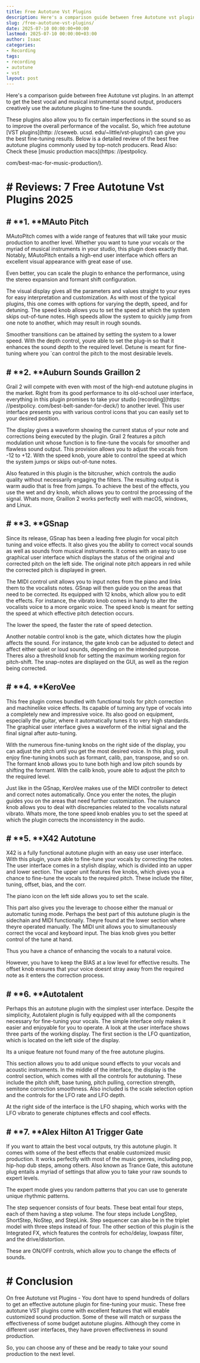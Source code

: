 ```yaml
---
title: Free Autotune Vst Plugins
description: Here's a comparison guide between free Autotune vst plugins. In an attempt to get the best vocal and musical instrumental sound output, producers creatively...
slug: /free-autotune-vst-plugins/
date: 2025-07-10 00:00:00+00:00
lastmod: 2025-07-10 00:00:00+03:00
author: Isaac
categories:
- Recording
tags:
- recording
- autotune
- vst
layout: post
---
```


Here's a comparison guide between free Autotune vst plugins. In an attempt to get the best vocal and musical instrumental sound output, producers creatively use the autotune plugins to fine-tune the sounds.

These plugins also allow you to fix certain imperfections in the sound so as to improve the overall performance of the vocalist. So, which free autotune [VST plugins](http: //cseweb. ucsd. edu/~little/vst-plugins/) can give you the best fine-tuning results. Below is a detailed review of the best free autotune plugins commonly used by top-notch producers. Read Also: Check these [music production macs](https: //pestpolicy.

com/best-mac-for-music-production/).

# # **Reviews: 7 Free Autotune Vst Plugins 2025**

## # **1. ****MAuto Pitch**

MAutoPitch comes with a wide range of features that will take your music production to another level. Whether you want to tune your vocals or the myriad of musical instruments in your studio, this plugin does exactly that. Notably, MAutoPitch entails a high-end user interface which offers an excellent visual appearance with great ease of use.

Even better, you can scale the plugin to enhance the performance, using the stereo expansion and formant shift configuration.

The visual display gives all the parameters and values straight to your eyes for easy interpretation and customization. As with most of the typical plugins, this one comes with options for varying the depth, speed, and for detuning. The speed knob allows you to set the speed at which the system skips out-of-tune notes. High speeds allow the system to quickly jump from one note to another, which may result in rough sounds.

Smoother transitions can be attained by setting the system to a lower speed. With the depth control, youre able to set the plug-in so that it enhances the sound depth to the required level. Detune is meant for fine-tuning where you `can control the pitch to the most desirable levels.

## # **2. ****Auburn Sounds Graillon 2**

Grail 2 will compete with even with most of the high-end autotune plugins in the market. Right from its good performance to its old-school user interface, everything in this plugin promises to take your studio [recording](https: //pestpolicy. com/best-belt-sander-for-deck/) to another level. This user interface presents you with various control icons that you can easily set to your desired position.

The display gives a waveform showing the current status of your note and corrections being executed by the plugin. Grail 2 features a pitch modulation unit whose function is to fine-tune the vocals for smoother and flawless sound output. This provision allows you to adjust the vocals from -12 to +12. With the speed knob, youre able to control the speed at which the system jumps or skips out-of-tune notes.

Also featured in this plugin is the bitcrusher, which controls the audio quality without necessarily engaging the filters. The resulting output is warm audio that is free from jumps. To achieve the best of the effects, you use the wet and dry knob, which allows you to control the processing of the signal. Whats more, Graillon 2 works perfectly well with macOS, windows, and Linux.

## # **3. ****GSnap**

Since its release, GSnap has been a leading free plugin for vocal pitch tuning and voice effects. It also gives you the ability to correct vocal sounds as well as sounds from musical instruments. It comes with an easy to use graphical user interface which displays the status of the original and corrected pitch on the left side. The original note pitch appears in red while the corrected pitch is displayed in green.

The MIDI control unit allows you to input notes from the piano and links them to the vocalists notes. GSnap will then guide you on the areas that need to be corrected. Its equipped with 12 knobs, which allow you to edit the effects. For instance, the vibrato knob comes in handy to alter the vocalists voice to a more organic voice. The speed knob is meant for setting the speed at which effective pitch detection occurs.

The lower the speed, the faster the rate of speed detection.

Another notable control knob is the gate, which dictates how the plugin affects the sound. For instance, the gate knob can be adjusted to detect and affect either quiet or loud sounds, depending on the intended purpose. Theres also a threshold knob for setting the maximum working region for pitch-shift. The snap-notes are displayed on the GUI, as well as the region being corrected.

## # **4. ****KeroVee**

This free plugin comes bundled with functional tools for pitch correction and machinelike voice effects. Its capable of turning any type of vocals into a completely new and impressive voice. Its also good on equipment, especially the guitar, where it automatically tunes it to very high standards. The graphical user interface gives a waveform of the initial signal and the final signal after auto-tuning.

With the numerous fine-tuning knobs on the right side of the display, you can adjust the pitch until you get the most desired voice. In this plug, youll enjoy fine-tuning knobs such as formant, calib, pan, transpose, and so on. The formant knob allows you to tune both high and low pitch sounds by shifting the formant. With the calib knob, youre able to adjust the pitch to the required level.

Just like in the GSnap, KeroVee makes use of the MIDI controller to detect and correct notes automatically. Once you enter the notes, the plugin guides you on the areas that need further customization. The nuisance knob allows you to deal with discrepancies related to the vocalists natural vibrato. Whats more, the tone speed knob enables you to set the speed at which the plugin corrects the inconsistency in the audio.

## # **5. ****X42 Autotune**

X42 is a fully functional autotune plugin with an easy use user interface. With this plugin, youre able to fine-tune your vocals by correcting the notes. The user interface comes in a stylish display, which is divided into an upper and lower section. The upper unit features five knobs, which gives you a chance to fine-tune the vocals to the required pitch. These include the filter, tuning, offset, bias, and the corr.

The piano icon on the left side allows you to set the scale.

This part also gives you the leverage to choose either the manual or automatic tuning mode. Perhaps the best part of this autotune plugin is the sidechain and MIDI functionally. Theyre found at the lower section where theyre operated manually. The MIDI unit allows you to simultaneously correct the vocal and keyboard input. The bias knob gives you better control of the tune at hand.

Thus you have a chance of enhancing the vocals to a natural voice.

However, you have to keep the BIAS at a low level for effective results. The offset knob ensures that your voice doesnt stray away from the required note as it enters the correction process.

## # **6. ****Autotalent**

Perhaps this an autotune plugin with the simplest user interface. Despite the simplicity, Autotalent plugin is fully equipped with all the components necessary for fine-tuning your vocals. The simple interface only makes it easier and enjoyable for you to operate. A look at the user interface shows three parts of the working display. The first section is the LFO quantization, which is located on the left side of the display.

Its a unique feature not found many of the free autotune plugins.

This section allows you to add unique sound effects to your vocals and acoustic instruments. In the middle of the interface, the display is the control section, which comes with all the controls for autotuning. These include the pitch shift, base tuning, pitch pulling, correction strength, semitone correction smoothness. Also included is the scale selection option and the controls for the LFO rate and LFO depth.

At the right side of the interface is the LFO shaping, which works with the LFO vibrato to generate chiptunes effects and cool effects.

## # **7. ****Alex Hilton A1 Trigger Gate**

If you want to attain the best vocal outputs, try this autotune plugin. It comes with some of the best effects that enable customized music production. It works perfectly with most of the music genres, including pop, hip-hop dub steps, among others. Also known as Trance Gate, this autotune plug entails a myriad of settings that allow you to take your raw sounds to expert levels.

The expert mode gives you random patterns that you can use to generate unique rhythmic patterns.

The step sequencer consists of four beats. These beat entail four steps, each of them having a step volume. The four steps include LongStep, ShortStep, NoStep, and StepLink. Step sequencer can also be in the triplet model with three steps instead of four. The other section of this plugin is the Integrated FX, which features the controls for echo/delay, lowpass filter, and the drive/distortion.

These are ON/OFF controls, which allow you to change the effects of sounds.

# # **Conclusion**

On free Autotune vst Plugins - You dont have to spend hundreds of dollars to get an effective autotune plugin for fine-tuning your music. These free autotune VST plugins come with excellent features that will enable customized sound production. Some of these will match or surpass the effectiveness of some budget autotune plugins. Although they come in different user interfaces, they have proven effectiveness in sound production.

So, you can choose any of these and be ready to take your sound production to the next level.
